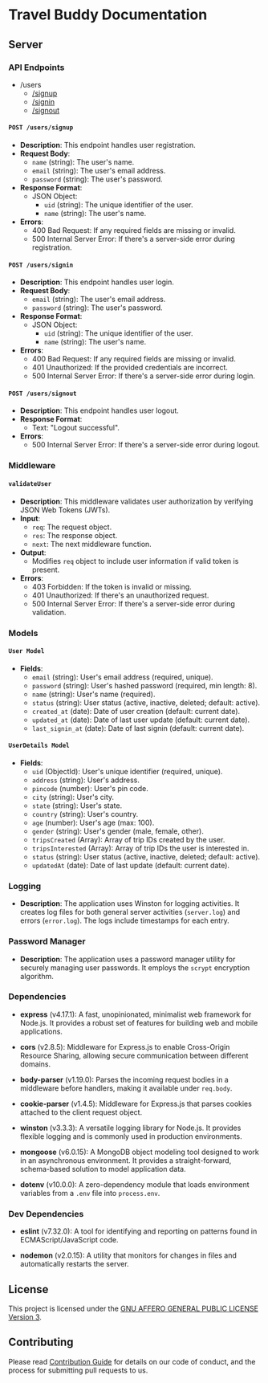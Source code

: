# Travel Buddy Documentation

<!-- <iframe width="560" height="315" src='https://dbdiagram.io/embed/650882a802bd1c4a5ecc62da'> </iframe> -->

## Server

### API Endpoints

- /users
  - [/signup](#post-userssignup)
  - [/signin](#post-userssignin)
  - [/signout](#post-userssignout)

#### `POST /users/signup`

- **Description**: This endpoint handles user registration.
- **Request Body**:
  - `name` (string): The user's name.
  - `email` (string): The user's email address.
  - `password` (string): The user's password.
- **Response Format**:
  - JSON Object:
    - `uid` (string): The unique identifier of the user.
    - `name` (string): The user's name.
- **Errors**:
  - 400 Bad Request: If any required fields are missing or invalid.
  - 500 Internal Server Error: If there's a server-side error during registration.

#### `POST /users/signin`

- **Description**: This endpoint handles user login.
- **Request Body**:
  - `email` (string): The user's email address.
  - `password` (string): The user's password.
- **Response Format**:
  - JSON Object:
    - `uid` (string): The unique identifier of the user.
    - `name` (string): The user's name.
- **Errors**:
  - 400 Bad Request: If any required fields are missing or invalid.
  - 401 Unauthorized: If the provided credentials are incorrect.
  - 500 Internal Server Error: If there's a server-side error during login.

#### `POST /users/signout`

- **Description**: This endpoint handles user logout.
- **Response Format**:
  - Text: "Logout successful".
- **Errors**:
  - 500 Internal Server Error: If there's a server-side error during logout.

### Middleware

#### `validateUser`

- **Description**: This middleware validates user authorization by verifying JSON Web Tokens (JWTs).
- **Input**:
  - `req`: The request object.
  - `res`: The response object.
  - `next`: The next middleware function.
- **Output**:
  - Modifies `req` object to include user information if valid token is present.
- **Errors**:
  - 403 Forbidden: If the token is invalid or missing.
  - 401 Unauthorized: If there's an unauthorized request.
  - 500 Internal Server Error: If there's a server-side error during validation.

### Models

#### `User Model`

- **Fields**:
  - `email` (string): User's email address (required, unique).
  - `password` (string): User's hashed password (required, min length: 8).
  - `name` (string): User's name (required).
  - `status` (string): User status (active, inactive, deleted; default: active).
  - `created_at` (date): Date of user creation (default: current date).
  - `updated_at` (date): Date of last user update (default: current date).
  - `last_signin_at` (date): Date of last signin (default: current date).

#### `UserDetails Model`

- **Fields**:
  - `uid` (ObjectId): User's unique identifier (required, unique).
  - `address` (string): User's address.
  - `pincode` (number): User's pin code.
  - `city` (string): User's city.
  - `state` (string): User's state.
  - `country` (string): User's country.
  - `age` (number): User's age (max: 100).
  - `gender` (string): User's gender (male, female, other).
  - `tripsCreated` (Array): Array of trip IDs created by the user.
  - `tripsInterested` (Array): Array of trip IDs the user is interested in.
  - `status` (string): User status (active, inactive, deleted; default: active).
  - `updatedAt` (date): Date of last update (default: current date).

### Logging

- **Description**: The application uses Winston for logging activities. It creates log files for both general server activities (`server.log`) and errors (`error.log`). The logs include timestamps for each entry.

### Password Manager

- **Description**: The application uses a password manager utility for securely managing user passwords. It employs the `scrypt` encryption algorithm.

### Dependencies

- **express** (v4.17.1): A fast, unopinionated, minimalist web framework for Node.js. It provides a robust set of features for building web and mobile applications.

- **cors** (v2.8.5): Middleware for Express.js to enable Cross-Origin Resource Sharing, allowing secure communication between different domains.

- **body-parser** (v1.19.0): Parses the incoming request bodies in a middleware before handlers, making it available under `req.body`.

- **cookie-parser** (v1.4.5): Middleware for Express.js that parses cookies attached to the client request object.

- **winston** (v3.3.3): A versatile logging library for Node.js. It provides flexible logging and is commonly used in production environments.

- **mongoose** (v6.0.15): A MongoDB object modeling tool designed to work in an asynchronous environment. It provides a straight-forward, schema-based solution to model application data.

- **dotenv** (v10.0.0): A zero-dependency module that loads environment variables from a `.env` file into `process.env`.

### Dev Dependencies

- **eslint** (v7.32.0): A tool for identifying and reporting on patterns found in ECMAScript/JavaScript code.

- **nodemon** (v2.0.15): A utility that monitors for changes in files and automatically restarts the server.

## License

This project is licensed under the [GNU AFFERO GENERAL PUBLIC LICENSE Version 3](LICENSE).

## Contributing

Please read [Contribution Guide](CONTRIBUTING.md) for details on our code of conduct, and the process for submitting pull requests to us.
